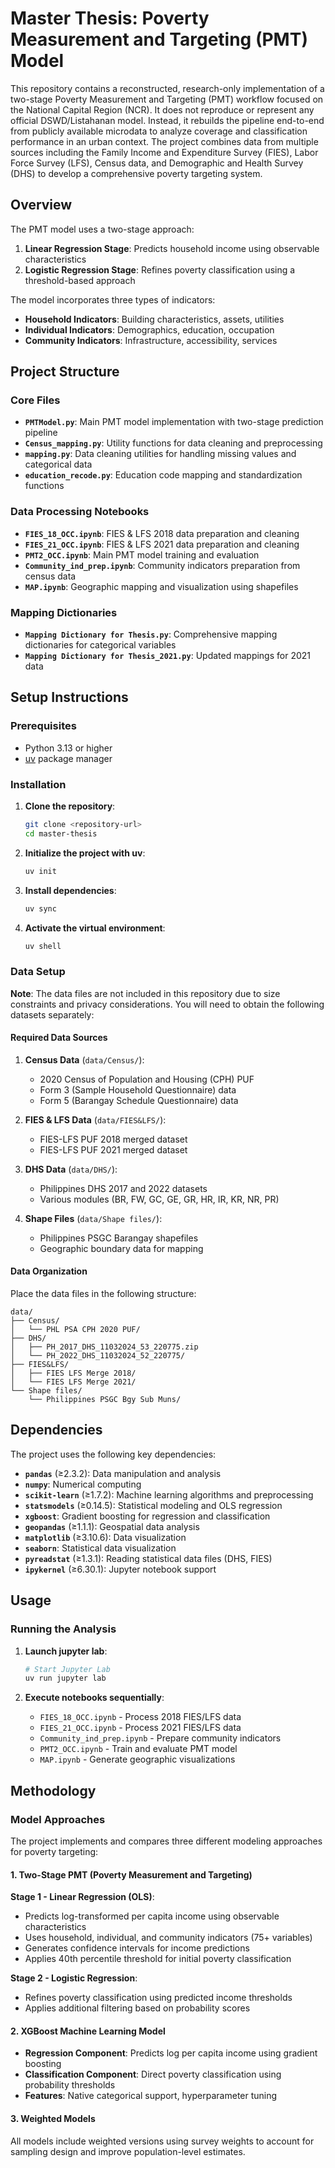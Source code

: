 # Master Thesis: Poverty Measurement and Targeting (PMT) Model

This repository contains a reconstructed, research-only implementation of a two-stage Poverty Measurement and Targeting (PMT) workflow focused on the National Capital Region (NCR). It does not reproduce or represent any official DSWD/Listahanan model. Instead, it rebuilds the pipeline end-to-end from publicly available microdata to analyze coverage and classification performance in an urban context. The project combines data from multiple sources including the Family Income and Expenditure Survey (FIES), Labor Force Survey (LFS), Census data, and Demographic and Health Survey (DHS) to develop a comprehensive poverty targeting system.

## Overview

The PMT model uses a two-stage approach:
1. **Linear Regression Stage**: Predicts household income using observable characteristics
2. **Logistic Regression Stage**: Refines poverty classification using a threshold-based approach

The model incorporates three types of indicators:
- **Household Indicators**: Building characteristics, assets, utilities
- **Individual Indicators**: Demographics, education, occupation
- **Community Indicators**: Infrastructure, accessibility, services

## Project Structure

### Core Files

- **`PMTModel.py`**: Main PMT model implementation with two-stage prediction pipeline
- **`Census_mapping.py`**: Utility functions for data cleaning and preprocessing
- **`mapping.py`**: Data cleaning utilities for handling missing values and categorical data
- **`education_recode.py`**: Education code mapping and standardization functions

### Data Processing Notebooks

- **`FIES_18_OCC.ipynb`**: FIES & LFS 2018 data preparation and cleaning
- **`FIES_21_OCC.ipynb`**: FIES & LFS 2021 data preparation and cleaning  
- **`PMT2_OCC.ipynb`**: Main PMT model training and evaluation
- **`Community_ind_prep.ipynb`**: Community indicators preparation from census data
- **`MAP.ipynb`**: Geographic mapping and visualization using shapefiles

### Mapping Dictionaries

- **`Mapping Dictionary for Thesis.py`**: Comprehensive mapping dictionaries for categorical variables
- **`Mapping Dictionary for Thesis_2021.py`**: Updated mappings for 2021 data

## Setup Instructions

### Prerequisites

- Python 3.13 or higher
- [uv](https://docs.astral.sh/uv/) package manager

### Installation

1. **Clone the repository**:
   ```bash
   git clone <repository-url>
   cd master-thesis
   ```

2. **Initialize the project with uv**:
   ```bash
   uv init
   ```

3. **Install dependencies**:
   ```bash
   uv sync
   ```

4. **Activate the virtual environment**:
   ```bash
   uv shell
   ```

### Data Setup

**Note**: The data files are not included in this repository due to size constraints and privacy considerations. You will need to obtain the following datasets separately:

#### Required Data Sources

1. **Census Data** (`data/Census/`):
   - 2020 Census of Population and Housing (CPH) PUF
   - Form 3 (Sample Household Questionnaire) data
   - Form 5 (Barangay Schedule Questionnaire) data

2. **FIES & LFS Data** (`data/FIES&LFS/`):
   - FIES-LFS PUF 2018 merged dataset
   - FIES-LFS PUF 2021 merged dataset

3. **DHS Data** (`data/DHS/`):
   - Philippines DHS 2017 and 2022 datasets
   - Various modules (BR, FW, GC, GE, GR, HR, IR, KR, NR, PR)

4. **Shape Files** (`data/Shape files/`):
   - Philippines PSGC Barangay shapefiles
   - Geographic boundary data for mapping

#### Data Organization

Place the data files in the following structure:
```
data/
├── Census/
│   └── PHL PSA CPH 2020 PUF/
├── DHS/
│   ├── PH_2017_DHS_11032024_53_220775.zip
│   └── PH_2022_DHS_11032024_52_220775/
├── FIES&LFS/
│   ├── FIES LFS Merge 2018/
│   └── FIES LFS Merge 2021/
└── Shape files/
    └── Philippines PSGC Bgy Sub Muns/
```

## Dependencies

The project uses the following key dependencies:

- **`pandas`** (≥2.3.2): Data manipulation and analysis
- **`numpy`**: Numerical computing
- **`scikit-learn`** (≥1.7.2): Machine learning algorithms and preprocessing
- **`statsmodels`** (≥0.14.5): Statistical modeling and OLS regression
- **`xgboost`**: Gradient boosting for regression and classification
- **`geopandas`** (≥1.1.1): Geospatial data analysis
- **`matplotlib`** (≥3.10.6): Data visualization
- **`seaborn`**: Statistical data visualization
- **`pyreadstat`** (≥1.3.1): Reading statistical data files (DHS, FIES)
- **`ipykernel`** (≥6.30.1): Jupyter notebook support

## Usage

### Running the Analysis

1. **Launch jupyter lab**:
   ```bash
   # Start Jupyter Lab
   uv run jupyter lab
   ```

2. **Execute notebooks sequentially**:
   - `FIES_18_OCC.ipynb` - Process 2018 FIES/LFS data
   - `FIES_21_OCC.ipynb` - Process 2021 FIES/LFS data
   - `Community_ind_prep.ipynb` - Prepare community indicators
   - `PMT2_OCC.ipynb` - Train and evaluate PMT model
   - `MAP.ipynb` - Generate geographic visualizations

## Methodology

### Model Approaches

The project implements and compares three different modeling approaches for poverty targeting:

#### 1. Two-Stage PMT (Poverty Measurement and Targeting)

**Stage 1 - Linear Regression (OLS)**:
- Predicts log-transformed per capita income using observable characteristics
- Uses household, individual, and community indicators (75+ variables)
- Generates confidence intervals for income predictions
- Applies 40th percentile threshold for initial poverty classification

**Stage 2 - Logistic Regression**:
- Refines poverty classification using predicted income thresholds
- Applies additional filtering based on probability scores

#### 2. XGBoost Machine Learning Model

- **Regression Component**: Predicts log per capita income using gradient boosting
- **Classification Component**: Direct poverty classification using probability thresholds
- **Features**: Native categorical support, hyperparameter tuning

#### 3. Weighted Models

All models include weighted versions using survey weights to account for sampling design and improve population-level estimates.
